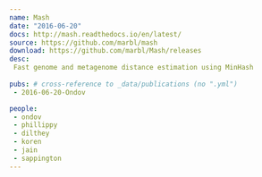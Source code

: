 ```yaml
---
name: Mash
date: "2016-06-20"
docs: http://mash.readthedocs.io/en/latest/
source: https://github.com/marbl/mash
download: https://github.com/marbl/Mash/releases
desc:
 Fast genome and metagenome distance estimation using MinHash
 
pubs: # cross-reference to _data/publications (no ".yml")
 - 2016-06-20-Ondov

people:
 - ondov
 - phillippy
 - dilthey
 - koren
 - jain
 - sappington
---
```

